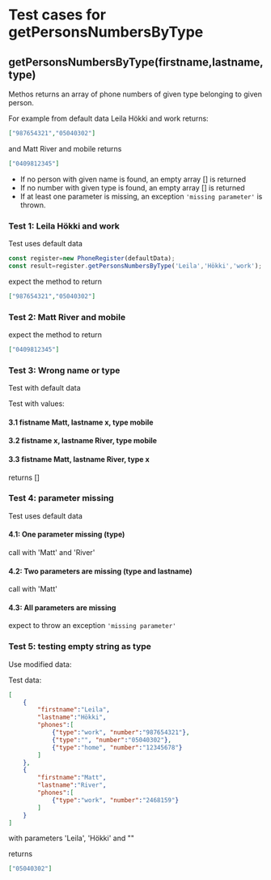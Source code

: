 # Test cases for getPersonsNumbersByType

## **getPersonsNumbersByType(firstname,lastname, type)**

Methos returns an array of phone numbers of given type belonging to given person.

For example from default data Leila Hökki and work returns:
```json
["987654321","05040302"]
```

and Matt River and mobile returns
```json
["0409812345"]
```

-   If no person with given name is found, an empty array [] is returned
-   If no number with given type is found, an empty array [] is returned
-   If at least one parameter is missing, an exception `'missing parameter'` is thrown.

### Test 1: Leila Hökki and work
Test uses default data

```js
const register=new PhoneRegister(defaultData);
const result=register.getPersonsNumbersByType('Leila','Hökki','work');
```

expect the method to return
```json
["987654321","05040302"]
```

### Test 2: Matt River and mobile

expect the method to return
```json
["0409812345"]
```

### Test 3: Wrong name or type
Test with default data

Test with values:

#### 3.1 fistname Matt, lastname x, type mobile
#### 3.2 fistname x, lastname River, type mobile
#### 3.3 fistname Matt, lastname River, type x

returns []

### Test 4: parameter missing
Test uses default data

#### 4.1: One parameter missing (type)
call with 'Matt' and 'River'

#### 4.2: Two parameters are missing (type and lastname)
call with 'Matt'

#### 4.3: All parameters are missing

expect to throw an exception `'missing parameter'`


### Test 5: testing empty string as type

Use modified data:

Test data:
```json
[
    {
        "firstname":"Leila",
        "lastname":"Hökki",
        "phones":[
            {"type":"work", "number":"987654321"},
            {"type":"", "number":"05040302"},
            {"type":"home", "number":"12345678"}
        ]
    },
    {
        "firstname":"Matt",
        "lastname":"River",
        "phones":[
            {"type":"work", "number":"2468159"}
        ]
    }
]
```
with parameters 'Leila', 'Hökki' and ""

returns
```json
["05040302"]
```